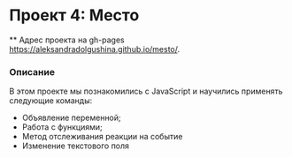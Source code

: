 # Проект 4: Место

** Адрес проекта на gh-pages https://aleksandradolgushina.github.io/mesto/. 
### Описание
В этом проекте мы познакомились с JavaScript и научились применять следующие команды:
* Объявление переменной;
* Работа с функциями;
* Метод отслеживания реакции на событие
* Изменение текстового поля
